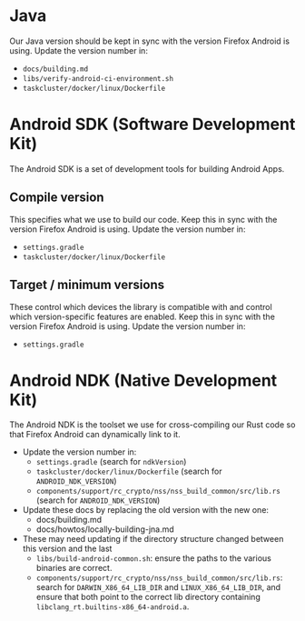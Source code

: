 # Java

Our Java version should be kept in sync with the version Firefox Android is using.
Update the version number in:

- `docs/building.md`
- `libs/verify-android-ci-environment.sh`
- `taskcluster/docker/linux/Dockerfile`


# Android SDK (Software Development Kit)

The Android SDK is a set of development tools for building Android Apps.

## Compile version

This specifies what we use to build our code.
Keep this in sync with the version Firefox Android is using.
Update the version number in:

* `settings.gradle`
* `taskcluster/docker/linux/Dockerfile`

## Target / minimum versions

These control which devices the library is compatible with and control which version-specific features are enabled.
Keep this in sync with the version Firefox Android is using.
Update the version number in:

* `settings.gradle`

# Android NDK (Native Development Kit)

The Android NDK is the toolset we use for cross-compiling our Rust code so that Firefox Android can dynamically link to it.

* Update the version number in:
  * `settings.gradle` (search for `ndkVersion`)
  * `taskcluster/docker/linux/Dockerfile` (search for `ANDROID_NDK_VERSION`)
  * `components/support/rc_crypto/nss/nss_build_common/src/lib.rs` (search for `ANDROID_NDK_VERSION`)
* Update these docs by replacing the old version with the new one:
  * docs/building.md
  * docs/howtos/locally-building-jna.md
* These may need updating if the directory structure changed between this version and the last
  * `libs/build-android-common.sh`: ensure the paths to the various binaries are correct.
  * `components/support/rc_crypto/nss/nss_build_common/src/lib.rs`: search for
    `DARWIN_X86_64_LIB_DIR` and `LINUX_X86_64_LIB_DIR`, and ensure that both point to the correct lib directory containing
    `libclang_rt.builtins-x86_64-android.a`.
